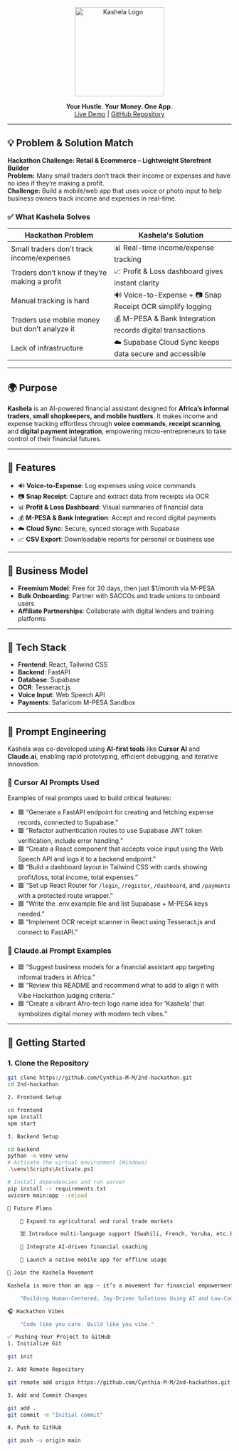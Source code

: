 <p align="center">
  <img src="C:\Users\user\OneDrive\Pictures\Saved Pictures\kashela-logo.png" alt="Kashela Logo" width="200"/>
</p>

<p align="center">
  <b>Your Hustle. Your Money. One App.</b><br/>
  <a href="https://kashela.live">Live Demo</a> | <a href="https://github.com/Cynthia-M-M/2nd-hackathon">GitHub Repository</a>
</p>

---

## 💡 Problem & Solution Match

**Hackathon Challenge: Retail & Ecommerce – Lightweight Storefront Builder**  
**Problem:** Many small traders don’t track their income or expenses and have no idea if they’re making a profit.  
**Challenge:** Build a mobile/web app that uses voice or photo input to help business owners track income and expenses in real-time.

### ✅ What Kashela Solves

| Hackathon Problem | Kashela's Solution |
|-------------------|--------------------|
| Small traders don’t track income/expenses | 📊 Real-time income/expense tracking |
| Traders don’t know if they’re making a profit | 📈 Profit & Loss dashboard gives instant clarity |
| Manual tracking is hard | 🔊 Voice-to-Expense + 📷 Snap Receipt OCR simplify logging |
| Traders use mobile money but don’t analyze it | 💰 M-PESA & Bank Integration records digital transactions |
| Lack of infrastructure | ☁️ Supabase Cloud Sync keeps data secure and accessible |

---

## 🌍 Purpose

**Kashela** is an AI-powered financial assistant designed for **Africa’s informal traders, small shopkeepers, and mobile hustlers**. It makes income and expense tracking effortless through **voice commands**, **receipt scanning**, and **digital payment integration**, empowering micro-entrepreneurs to take control of their financial futures.

---

## 🧠 Features

- 🔊 **Voice-to-Expense**: Log expenses using voice commands  
- 📷 **Snap Receipt**: Capture and extract data from receipts via OCR  
- 📊 **Profit & Loss Dashboard**: Visual summaries of financial data  
- 💰 **M-PESA & Bank Integration**: Accept and record digital payments  
- ☁️ **Cloud Sync**: Secure, synced storage with Supabase  
- 📈 **CSV Export**: Downloadable reports for personal or business use  

---

## 💼 Business Model

- **Freemium Model**: Free for 30 days, then just $1/month via M-PESA  
- **Bulk Onboarding**: Partner with SACCOs and trade unions to onboard users  
- **Affiliate Partnerships**: Collaborate with digital lenders and training platforms  

---

## 🧪 Tech Stack

- **Frontend**: React, Tailwind CSS  
- **Backend**: FastAPI  
- **Database**: Supabase  
- **OCR**: Tesseract.js  
- **Voice Input**: Web Speech API  
- **Payments**: Safaricom M-PESA Sandbox  

---

## 🤖 Prompt Engineering

Kashela was co-developed using **AI-first tools** like **Cursor AI** and **Claude.ai**, enabling rapid prototyping, efficient debugging, and iterative innovation.

### 🔧 Cursor AI Prompts Used

Examples of real prompts used to build critical features:

- 🟩 “Generate a FastAPI endpoint for creating and fetching expense records, connected to Supabase.”
- 🟩 “Refactor authentication routes to use Supabase JWT token verification, include error handling.”
- 🟩 “Create a React component that accepts voice input using the Web Speech API and logs it to a backend endpoint.”
- 🟩 “Build a dashboard layout in Tailwind CSS with cards showing profit/loss, total income, total expenses.”
- 🟩 “Set up React Router for `/login`, `/register`, `/dashboard`, and `/payments` with a protected route wrapper.”
- 🟩 “Write the .env.example file and list Supabase + M-PESA keys needed.”
- 🟩 “Implement OCR receipt scanner in React using Tesseract.js and connect to FastAPI.”

### 🧠 Claude.ai Prompt Examples

- 🟦 “Suggest business models for a financial assistant app targeting informal traders in Africa.”
- 🟦 “Review this README and recommend what to add to align it with Vibe Hackathon judging criteria.”
- 🟦 “Create a vibrant Afro-tech logo name idea for 'Kashela' that symbolizes digital money with modern tech vibes.”

---

## 🚀 Getting Started

### 1. Clone the Repository

```bash
git clone https://github.com/Cynthia-M-M/2nd-hackathon.git
cd 2nd-hackathon

2. Frontend Setup

cd frontend
npm install
npm start

3. Backend Setup

cd backend
python -m venv venv
# Activate the virtual environment (Windows)
.\venv\Scripts\Activate.ps1

# Install dependencies and run server
pip install -r requirements.txt
uvicorn main:app --reload

🔮 Future Plans

    🌾 Expand to agricultural and rural trade markets

    🈳 Introduce multi-language support (Swahili, French, Yoruba, etc.)

    🤖 Integrate AI-driven financial coaching

    📱 Launch a native mobile app for offline usage

🤝 Join the Kashela Movement

Kashela is more than an app — it’s a movement for financial empowerment in Africa’s informal economy.

    "Building Human-Centered, Joy-Driven Solutions Using AI and Low-Code Tools."

🎧 Hackathon Vibes

    "Code like you care. Build like you vibe."

✅ Pushing Your Project to GitHub
1. Initialize Git

git init

2. Add Remote Repository

git remote add origin https://github.com/Cynthia-M-M/2nd-hackathon.git

3. Add and Commit Changes

git add .
git commit -m "Initial commit"

4. Push to GitHub

git push -u origin main